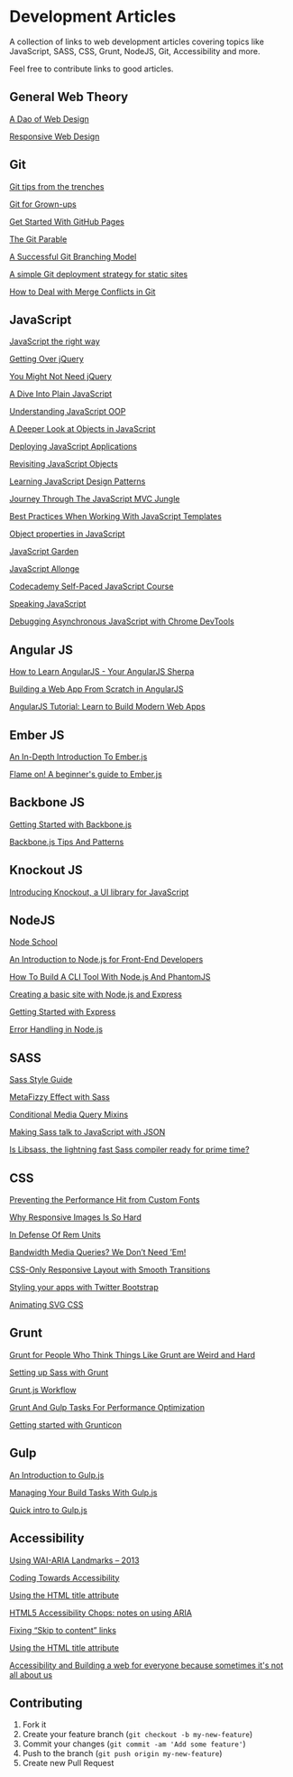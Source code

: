 Development Articles
====================

A collection of links to web development articles covering topics like JavaScript, SASS, CSS, Grunt, NodeJS, Git, Accessibility and more.

Feel free to contribute links to good articles.

General Web Theory
----------

[A Dao of Web Design](http://alistapart.com/article/dao)

[Responsive Web Design](http://alistapart.com/article/responsive-web-design)


Git
----------

[Git tips from the trenches](https://ochronus.com/git-tips-from-the-trenches/)

[Git for Grown-ups](http://24ways.org/2013/git-for-grownups/)

[Get Started With GitHub Pages](http://24ways.org/2013/get-started-with-github-pages/)

[The Git Parable](http://tom.preston-werner.com/2009/05/19/the-git-parable.html)

[A Successful Git Branching Model](http://nvie.com/posts/a-successful-git-branching-model/)

[A simple Git deployment strategy for static sites](http://nicolasgallagher.com/simple-git-deployment-strategy-for-static-sites/)

[How to Deal with Merge Conflicts in Git](http://css-tricks.com/deal-merge-conflicts-git/)

JavaScript
----------

[JavaScript the right way](http://jstherightway.org/)

[Getting Over jQuery](http://blog.ponyfoo.com/2013/07/09/getting-over-jquery)

[You Might Not Need jQuery](http://youmightnotneedjquery.com/)

[A Dive Into Plain JavaScript](http://blog.adtile.me/2014/01/16/a-dive-into-plain-javascript/)

[Understanding JavaScript OOP](http://robotlolita.github.io/2011/10/09/understanding-javascript-oop.html)

[A Deeper Look at Objects in JavaScript](http://www.kirupa.com/html5/a_deeper_look_at_objects_in_javascript.htm)

[Deploying JavaScript Applications](https://alexsexton.com/blog/2013/03/deploying-javascript-applications/)

[Revisiting JavaScript Objects](http://www.laktek.com/2012/12/29/revisiting-javascript-objects/)

[Learning JavaScript Design Patterns](http://addyosmani.com/resources/essentialjsdesignpatterns/book/#factorypatternjavascript)

[Journey Through The JavaScript MVC Jungle](http://coding.smashingmagazine.com/2012/07/27/journey-through-the-javascript-mvc-jungle/)

[Best Practices When Working With JavaScript Templates](http://code.tutsplus.com/tutorials/best-practices-when-working-with-javascript-templates--net-28364)

[Object properties in JavaScript](http://www.2ality.com/2012/10/javascript-properties.html)

[JavaScript Garden](http://bonsaiden.github.io/JavaScript-Garden/)

[JavaScript Allonge](https://leanpub.com/javascript-allonge)

[Codecademy Self-Paced JavaScript Course](http://www.codecademy.com/tracks/javascript)

[Speaking JavaScript](http://speakingjs.com/es5/index.html)

[Debugging Asynchronous JavaScript with Chrome DevTools](http://www.html5rocks.com/en/tutorials/developertools/async-call-stack/)

Angular JS
----------

[How to Learn AngularJS - Your AngularJS Sherpa](http://www.ng-newsletter.com/posts/how-to-learn-angular.html)

[Building a Web App From Scratch in AngularJS](http://code.tutsplus.com/tutorials/building-a-web-app-from-scratch-in-angularjs--net-32944)

[AngularJS Tutorial: Learn to Build Modern Web Apps](http://www.thinkster.io/angularjs/GUIDJbpIie/angularjs-tutorial-learn-to-build-modern-web-apps)

Ember JS
----------

[An In-Depth Introduction To Ember.js](http://coding.smashingmagazine.com/2013/11/07/an-in-depth-introduction-to-ember-js/)

[Flame on! A beginner's guide to Ember.js](http://www.adobe.com/devnet/html5/articles/flame-on-a-beginners-guide-to-emberjs.html)

Backbone JS
----------

[Getting Started with Backbone.js](http://code.tutsplus.com/tutorials/getting-started-with-backbone-js--net-19751)

[Backbone.js Tips And Patterns](http://coding.smashingmagazine.com/2013/08/09/backbone-js-tips-patterns/)

Knockout JS
----------

[Introducing Knockout, a UI library for JavaScript](http://blog.stevensanderson.com/2010/07/05/introducing-knockout-a-ui-library-for-javascript/)

NodeJS
----------

[Node School](http://nodeschool.io/)

[An Introduction to Node.js for Front-End Developers](http://speckyboy.com/2013/11/13/node-js-for-front-end-developers/)

[How To Build A CLI Tool With Node.js And PhantomJS](http://coding.smashingmagazine.com/2014/02/12/build-cli-tool-nodejs-phantomjs/)

[Creating a basic site with Node.js and Express](http://shapeshed.com/creating-a-basic-site-with-node-and-express/)

[Getting Started with Express](http://howtonode.org/getting-started-with-express)

[Error Handling in Node.js](http://www.joyent.com/developers/node/design/errors)


SASS
----------

[Sass Style Guide](http://css-tricks.com/sass-style-guide/)

[MetaFizzy Effect with Sass](http://css-tricks.com/metafizzy-effect-with-sass/)

[Conditional Media Query Mixins](http://css-tricks.com/conditional-media-query-mixins/)

[Making Sass talk to JavaScript with JSON](http://css-tricks.com/making-sass-talk-to-javascript-with-json/)

[Is Libsass, the lightning fast Sass compiler ready for prime time?](http://benfrain.com/libsass-lightning-fast-sass-compiler-ready-prime-time/)


CSS
----------

[Preventing the Performance Hit from Custom Fonts](http://css-tricks.com/preventing-the-performance-hit-from-custom-fonts/)

[Why Responsive Images Is So Hard](https://www.readability.com/articles/paaucghp)

[In Defense Of Rem Units](http://techtime.getharvest.com/blog/in-defense-of-rem-units)

[Bandwidth Media Queries? We Don’t Need ’Em!](http://mobile.smashingmagazine.com/2013/01/09/bandwidth-media-queries-we-dont-need-em/)

[CSS-Only Responsive Layout with Smooth Transitions](http://tympanus.net/codrops/2012/06/12/css-only-responsive-layout-with-smooth-transitions/)

[Styling your apps with Twitter Bootstrap](http://www.adobe.com/devnet/html5/articles/twitter-bootstrap.html)

[Animating SVG CSS](http://css-tricks.com/animating-svg-css/)


Grunt
----------

[Grunt for People Who Think Things Like Grunt are Weird and Hard](http://24ways.org/2013/grunt-is-not-weird-and-hard/)

[Setting up Sass with Grunt](http://culttt.com/2013/11/18/setting-sass-grunt/)

[Grunt.js Workflow](http://merrickchristensen.com/articles/gruntjs-workflow.html)

[Grunt And Gulp Tasks For Performance Optimization](http://yeoman.io/blog/performance-optimization.html)

[Getting started with Grunticon](http://blog.iconfinder.com/get-started-with-grunticon/)

Gulp
----------

[An Introduction to Gulp.js](http://www.sitepoint.com/introduction-gulp-js/)

[Managing Your Build Tasks With Gulp.js](http://code.tutsplus.com/tutorials/managing-your-build-tasks-with-gulpjs--net-36910)

[Quick intro to Gulp.js](http://www.codefellows.org/blogs/quick-intro-to-gulp-js)


Accessibility
----------

[Using WAI-ARIA Landmarks – 2013](http://blog.paciellogroup.com/2013/02/using-wai-aria-landmarks-2013/)

[Coding Towards Accessibility](http://24ways.org/2013/coding-towards-accessibility/)

[Using the HTML title attribute](http://blog.paciellogroup.com/2013/01/using-the-html-title-attribute-updated/)

[HTML5 Accessibility Chops: notes on using ARIA](http://blog.paciellogroup.com/2012/06/html5-accessibility-chops-using-aria-notes/)

[Fixing “Skip to content” links](http://www.nczonline.net/blog/2013/01/15/fixing-skip-to-content-links/)

[Using the HTML title attribute](http://blog.paciellogroup.com/2010/11/using-the-html-title-attribute/)

[Accessibility and Building a web for everyone because sometimes it's not all about us](http://negativitysandwiches.com/accessibility-and-building-a-web-for-everyone-because-sometimes-its-not-all-about-us/)


## Contributing

1. Fork it
2. Create your feature branch (`git checkout -b my-new-feature`)
3. Commit your changes (`git commit -am 'Add some feature'`)
4. Push to the branch (`git push origin my-new-feature`)
5. Create new Pull Request
